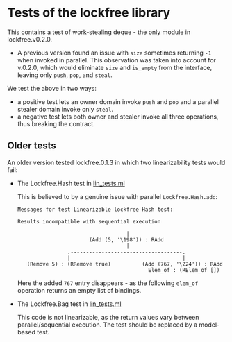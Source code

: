 Tests of the lockfree library
=============================

This contains a test of work-stealing deque - the only module in lockfree.v0.2.0.

- A previous version found an issue with `size` sometimes returning `-1` when invoked in parallel.
  This observation was taken into account for v.0.2.0, which would eliminate `size` and `is_empty` from the interface,
  leaving only `push`, `pop`, and `steal`.

We test the above in two ways:
- a positive test lets an owner domain invoke `push` and `pop` and a parallel stealer domain invoke only `steal`.
- a negative test lets both owner and stealer invoke all three operations, thus breaking the contract.




Older tests
-----------

An older version tested lockfree.0.1.3 in which two linearizability tests would fail:

- The Lockfree.Hash test in [lin_tests.ml](lin_tests.ml)

  This is believed to by a genuine issue with parallel
  `Lockfree.Hash.add`:

  ```
  Messages for test Linearizable lockfree Hash test:

  Results incompatible with sequential execution

                                     |
                         (Add (5, '\198')) : RAdd
                                     |
                  .------------------------------------.
                  |                                    |
     (Remove 5) : (RRemove true)          (Add (767, '\224')) : RAdd
                                            Elem_of : (RElem_of [])
  ```

  Here the added `767` entry disappears - as the following `elem_of`
  operation returns an empty list of bindings.


- The Lockfree.Bag test in [lin_tests.ml](lin_tests.ml)

  This code is not linearizable, as the return values vary between
  parallel/sequential execution. The test should be replaced by a
  model-based test.


